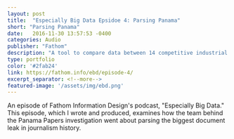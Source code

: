 ```yaml
---
layout: post
title:  "Especially Big Data Epsidoe 4: Parsing Panama"
short: "Parsing Panama"
date:   2016-11-30 13:57:53 -0400
categories: Audio
publisher: "Fathom"
description: "A tool to compare data between 14 competitive industrial nations. I programmed the site for web and worked primarily on the mobile design and interactions."
type: portfolio
color: '#2fab24'
link: https://fathom.info/ebd/episode-4/
excerpt_separator: <!--more-->
featured-image: '/assets/img/ebd.png'
---
```

An episode of Fathom Information Design's podcast, "Especially Big Data." This episode, which I wrote and produced, examines how the team behind the Panama Papers investigation went about parsing the biggest document leak in journalism history.
